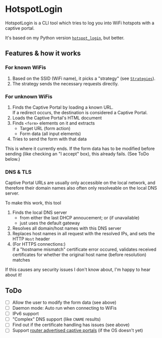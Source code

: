 # HotspotLogin

HotspotLogin is a CLI tool which tries to log you into WiFi hotspots with a
captive portal.

It's based on my Python version
[`hotspot_login`](https://github.com/0bmxa/hotspot_login), but better.


## Features & how it works

### For known WiFis

1. Based on the SSID (WiFi name), it picks a "strategy" (see [`Strategies`](/0bmxa/HotspotLogin/tree/master/HotspotLogin/Strategies)).
1. The strategy sends the necessary requests directly.


### For unknown WiFis

1. Finds the Captive Portal by loading a known URL.  
   If a redirect occurs, the destination is considered a Captive Portal.
1. Loads the Captive Portal's HTML document
1. Finds `<form>` elements on it and extracts
    - Target URL (form action)
    - Form data (all input elements)
1. Tries to send the form with that data

This is where it currently ends. If the form data has to be modified before
sending (like checking an "I accept" box), this already fails. (See ToDo below.)


### DNS & TLS

Captive Portal URLs are usually only accessible on the local network, and
therefore their domain names also often only resolveable on the local DNS
server.

To make this work, this tool
1. Finds the local DNS server
    - from either the last DHCP annoucement; or (if unavailable)
    - just uses the default gateway
1. Resolves all domain/host names with this DNS server
1. Replaces host names in all request with the resolved IPs, and sets the HTTP
`Host` header
1. (For HTTPS connections:)  
   If a "hostname mismatch" certificate error occured, validates received
certificates for whether the original host name (before resolution) matches

If this causes any security issues I don't know about, I'm happy to hear about it!


## ToDo

- [ ] Allow the user to modify the form data (see above)
- [ ] Daemon mode: Auto run when connecting to WiFis
- [ ] IPv6 support
- [ ] "Complex" DNS support (like `CNAME` results)
- [ ] Find out if the certificate handling has issues (see above)
- [ ] Support [router advertised captive portals](https://tools.ietf.org/html/rfc7710)
(if the OS doesn't yet)